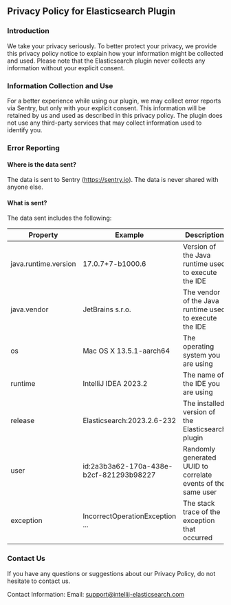 ## Privacy Policy for Elasticsearch Plugin

### Introduction

We take your privacy seriously. To better protect your privacy, we provide this privacy policy notice to explain how
your information might be collected and used. Please note that the Elasticsearch plugin never collects any information
without your explicit consent.

### Information Collection and Use

For a better experience while using our plugin, we may collect error reports via Sentry, but only with your explicit
consent. This information will be retained by us and used as described in this privacy policy. The plugin does not use
any third-party services that may collect information used to identify you.

### Error Reporting

#### Where is the data sent?

The data is sent to Sentry (https://sentry.io). The data is never shared with anyone else.

#### What is sent?

The data sent includes the following:

| Property             | Example                                 | Description                                                  |
|----------------------|-----------------------------------------|--------------------------------------------------------------|
| java.runtime.version | 17.0.7+7-b1000.6                        | Version of the Java runtime used to execute the IDE          |
| java.vendor          | JetBrains s.r.o.                        | The vendor of the Java runtime used to execute the IDE       |
| os                   | Mac OS X 13.5.1-aarch64                 | The operating system you are using                           |
| runtime              | IntelliJ IDEA 2023.2                    | The name of the IDE you are using                            |
| release              | Elasticsearch:2023.2.6-232              | The installed version of the Elasticsearch plugin            |
| user                 | id:2a3b3a62-170a-438e-b2cf-821293b98227 | Randomly generated UUID to correlate events of the same user |
| exception            | IncorrectOperationException ...         | The stack trace of the exception that occurred               |

### Contact Us

If you have any questions or suggestions about our Privacy Policy, do not hesitate to contact us.

Contact Information:
Email: support@intellij-elasticsearch.com
